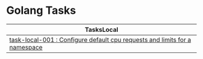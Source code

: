# Golang Tasks


|  TasksLocal                                                                                                                                                                               |
|-------------------------------------------------------------------------------------------------------------------------------------------------------------------------------------------|
| [task-local-001 :    Configure default cpu requests and limits for a namespace](practice-tasks/task-local-001-configure-default-CPU-requests-and-limits-for-a-namespace)

